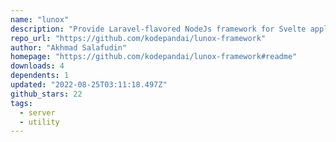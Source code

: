 ```yaml
---
name: "lunox"
description: "Provide Laravel-flavored NodeJs framework for Svelte applications."
repo_url: "https://github.com/kodepandai/lunox-framework"
author: "Akhmad Salafudin"
homepage: "https://github.com/kodepandai/lunox-framework#readme"
downloads: 4
dependents: 1
updated: "2022-08-25T03:11:18.497Z"
github_stars: 22
tags: 
  - server
  - utility
---
```

